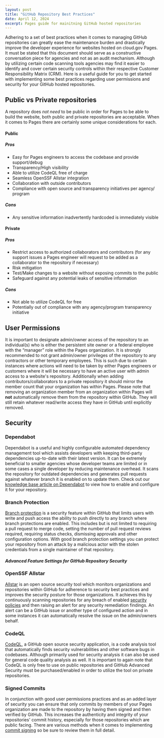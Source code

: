 ```yaml
---
layout: post
title: "GitHub Repository Best Practices"
date: April 12, 2024
excerpt: Pages guide for mainitning GitHub hosted repositories
---
```


Adhering to a set of best practices when it comes to managing GitHub repositories can greatly ease the maintenance burden and drastically improve the developer experience for websites hosted on cloud.gov Pages. It must be stated that this document should serve as a constructive conversation piece for agencies and not as an audit mechanism. Although by utilizing certain code scanning tools agencies may find it easier to identify and cover certain security controls within their respective Customer Responsibility Matrix (CRM). Here is a useful guide for you to get started with implementing some best practices regarding user permissions and security for your GitHub hosted repositories.

## **Public vs Private repositories**

A repository does *not need* to be public in order for Pages to be able to build the website, both public and private repositories are acceptable. When it comes to Pages there are certainly some unique considerations for each.

 #### **Public**

##### **Pros**
  - Easy for Pages engineers to access the codebase and provide support/debug
  - Transparency/High visibility
  - Able to utilize CodeQL free of charge
  - Seamless OpenSSF Allstar integration
  - Collaboration with outside contributors
  - Compliance with open source and transparency initiatives per agency/   program 

##### **Cons**
  - Any sensitive information inadvertently hardcoded is immediately visible 

#### **Private**

##### **Pros**
  - Restrict access to authorized collaborators and contributors (for any support issues a Pages engineer will request to be added as a collaborator to the repository if necessary)
  - Risk mitigation
  - Test/Make changes to a website without exposing commits to the public
  - Safeguard against any potential leaks of sensitive information

##### **Cons**
  - Not able to utilize CodeQL for free
  - Potentially out of compliance with any agency/program transparency initiative

## **User Permissions**

It is important to designate admin/owner access of the repository to an individual(s) who is either the persistent site owner or a federal employee with the “manager” role within the Pages organization. It is strongly recommended to not grant admin/owner privileges of the repository to any contractors or other temporary employees. This is such due to certain instances where actions will need to be taken by either Pages engineers or customers where it will be necessary to have an active user with admin access to a website's repository. Additionally when adding contributors/collaborators to a private repository it should mirror the member count that your organization has within Pages. Please note that removing an organization member from an organization within Pages will **not** automatically remove them from the repository within GitHub. They will still retain whatever read/write access they have in GitHub until explicitly removed.


## **Security**

### Dependabot

Dependabot is a useful and highly configurable automated dependency management tool which assists developers with keeping third-party dependencies up-to-date with their latest version. It can be extremely beneficial to smaller agencies whose developer teams are limited or in some cases a single developer by reducing maintenance overhead. It scans the repository for outdated dependencies and generates pull requests against whatever branch it is enabled on to update them. Check out our [knowledge base article on Dependabot](https://cloud.gov/pages/knowledge-base/dependabot-with-pages/#configuring-dependabot) to view how to enable and configure it for your repository.

### Branch Protection

[Branch protection](https://docs.github.com/en/repositories/configuring-branches-and-merges-in-your-repository/managing-protected-branches/about-protected-branches) is a security feature within GitHub that limits users with write and push access the ability to push directly to any branch where branch protections are enabled. This includes but is not limited to requiring a pull request to merge code, setting the number of pull request reviews required, requiring status checks, dismissing approvals and other configuration options. With good branch protection settings you can protect your repository from an attack by a malicious actor with the stolen credentials from a single maintainer of that repository. 


#### *Advanced Feature Settings for GitHub Repository Security* 

### OpenSSF Allstar

[Allstar](https://github.com/ossf/allstar?tab=readme-ov-file#disabling-unwanted-issues-1) is an open source security tool which monitors organizations and repositories within GitHub for adherence to security best practices and improves the security posture for those organizations. It achieves this by continuously scanning repositories for any breach of enabled [security policies](https://github.com/ossf/allstar?tab=readme-ov-file#policies) and then raising an alert for any security remediation findings. An alert can be a GitHub issue or another type of configured action and in some instances it can automatically resolve the issue on the admin/owners behalf. 

### CodeQL

[CodeQL](https://docs.github.com/en/code-security/code-scanning/introduction-to-code-scanning/about-code-scanning), a GitHub open source security application, is a code analysis tool that automatically finds security vulnerabilities and other software bugs in codebases. Although primarily used for security analysis it can also be used for general code quality analysis as well. It is important to again note that CodeQL is only free to use on public repositories and GitHub Advanced Security must be purchased/enabled in order to utilize the tool on private repositories. 

### Signed Commits

In conjunction with good user permissions practices and as an added layer of security you can ensure that only commits by members of your Pages organization are made to the repository by having them signed and then verified by GitHub. This increases the authenticity and integrity of your repositories' commit history, especially for those repositories which are public facing. There are various methods when it comes to implementing [commit signing](https://docs.github.com/en/authentication/managing-commit-signature-verification/about-commit-signature-verification) so be sure to review them in full detail.